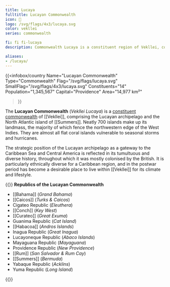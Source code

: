 ```yaml
---
title: Lucaya
fulltitle: Lucayan Commonwealth
icon: 🌹
logo: /svg/flags/4x3/lucaya.svg
color: vekllei
series: commonwealth

fi: fi fi-lucaya
description: Commonwealth Lucaya is a constituent region of Vekllei, comprising 14 island republics in the Lesser Antilles on the periphery of the northern Caribbean Sea as part of the Lucayan archipelago.

aliases:
- /lucaya/
---
```

{{<infobox/country
   Name="Lucayan Commonwealth"
   Type="Commonwealth"
   Flag="/svg/flags/lucaya.svg"
   SmallFlag="/svg/flags/4x3/lucaya.svg"
   Constituents="14"
   Population="1,345,567"
   Capital="Providence"
   Area="14,977 km²"
 >}}

 The <span class="fi fi-lucaya"></span> **Lucayan Commonwealth** (*Vekllei Lucaya*) is a [constituent commonwealth](/constituents/) of [[Vekllei]], comprising the Lucayan archipelago and the North Atlantic island of [[Summers]]. Neatly 700 islands make up its landmass, the majority of which fence the northwestern edge of the West Indies. They are almost all flat coral islands vulnerable to seasonal storms and hurricanes.

 The strategic position of the Lucayan archipelago as a gateway to the Caribbean Sea and Central America is reflected in its tumultuous and diverse history, throughout which it was mostly colonised by the British. It is particularly ethnically diverse for a Caribbean region, and in the postwar period has become a desirable place to live within [[Vekllei]] for its climate and lifestyle.

{{<note panel>}}
 **Republics of the Lucayan Commonwealth**

 * [[Bahama]] (*Grand Bahama*)
 * [[Caicos]] (*Turks & Caicos*)
 * Cigateo Republic (*Eleuthera*)
 * [[Conch]] (*Key West*)
 * [[Curateo]] (*Great Exuma*)
 * Guanima Republic (*Cat Island*)
 * [[Habacoa]] (*Andros Islands*)
 * Inagua Republic (*Great Inagua*)
 * Lucayoneque Republic (*Abaco Islands*)
 * Mayaguana Republic (*Mayaguana*)
 * Providence Republic (*New Providence*)
 * [[Rum]] (*San Salvador & Rum Cay*)
 * [[Summers]] (*Bermuda*)
 * Yabaque Republic (*Acklins*)
 * Yuma Republic (*Long Island*)

 {{</note>}}